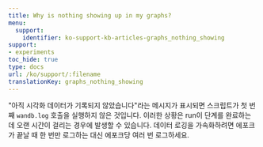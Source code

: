 ```yaml
---
title: Why is nothing showing up in my graphs?
menu:
  support:
    identifier: ko-support-kb-articles-graphs_nothing_showing
support:
- experiments
toc_hide: true
type: docs
url: /ko/support/:filename
translationKey: graphs_nothing_showing
---
```

"아직 시각화 데이터가 기록되지 않았습니다"라는 메시지가 표시되면 스크립트가 첫 번째 `wandb.log` 호출을 실행하지 않은 것입니다. 이러한 상황은 run이 단계를 완료하는 데 오랜 시간이 걸리는 경우에 발생할 수 있습니다. 데이터 로깅을 가속화하려면 에포크가 끝날 때 한 번만 로그하는 대신 에포크당 여러 번 로그하세요.
